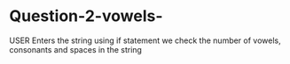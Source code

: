 # Question-2-vowels-
USER Enters the string 
using if statement we check the number of vowels, consonants and spaces in the string
